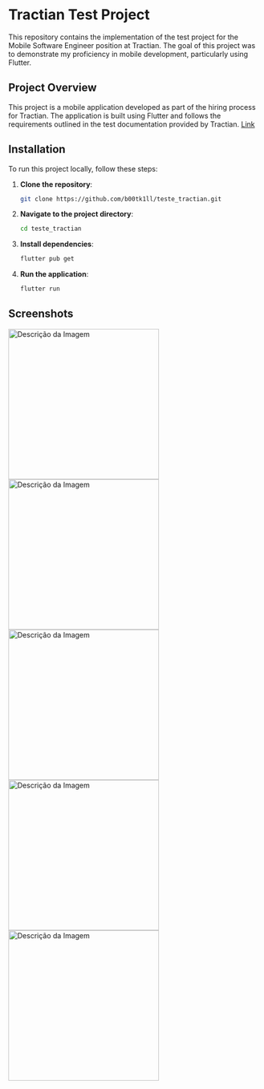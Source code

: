 # Tractian Test Project

This repository contains the implementation of the test project for the Mobile Software Engineer position at Tractian. The goal of this project was to demonstrate my proficiency in mobile development, particularly using Flutter.

## Project Overview

This project is a mobile application developed as part of the hiring process for Tractian. The application is built using Flutter and follows the requirements outlined in the test documentation provided by Tractian. [Link](https://tractian.notion.site/Mobile-Software-Engineer-ff31e345bdd348869d6a8b8ea352a96c)

## Installation

To run this project locally, follow these steps:

1. **Clone the repository**:
   ```bash
   git clone https://github.com/b00tk1ll/teste_tractian.git
   ```
2. **Navigate to the project directory**:
   ```bash
   cd teste_tractian
   ```
3. **Install dependencies**:
   ```bash
   flutter pub get
   ```
4. **Run the application**:
   ```bash
   flutter run
   ```

## Screenshots
<img src="https://github.com/b00tk1ll/teste_tractian/assets/8213622/5d3b104d-8742-4594-ad4d-2acbcc22fbc0" alt="Descrição da Imagem" width="300"/>
<img src="https://github.com/b00tk1ll/teste_tractian/assets/8213622/7bebce39-3e19-46d3-baa5-d5a733f53317" alt="Descrição da Imagem" width="300"/>
<img src="https://github.com/b00tk1ll/teste_tractian/assets/8213622/4b023f80-bd6c-48b1-8fa8-87918c3dc2db" alt="Descrição da Imagem" width="300"/>
<img src="https://github.com/b00tk1ll/teste_tractian/assets/8213622/dd92008b-410c-455b-addd-8bf40b8ab032" alt="Descrição da Imagem" width="300"/>
<img src="https://github.com/b00tk1ll/teste_tractian/assets/8213622/54185d9c-1699-47a8-9daf-338979ad1150" alt="Descrição da Imagem" width="300"/>
